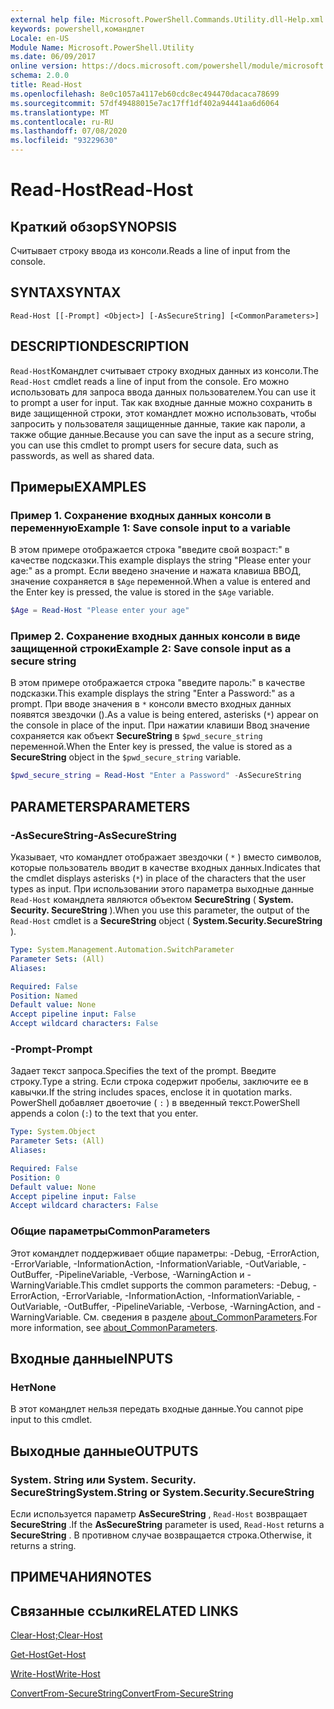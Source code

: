 ```yaml
---
external help file: Microsoft.PowerShell.Commands.Utility.dll-Help.xml
keywords: powershell,командлет
Locale: en-US
Module Name: Microsoft.PowerShell.Utility
ms.date: 06/09/2017
online version: https://docs.microsoft.com/powershell/module/microsoft.powershell.utility/read-host?view=powershell-6&WT.mc_id=ps-gethelp
schema: 2.0.0
title: Read-Host
ms.openlocfilehash: 8e0c1057a4117eb60cdc8ec494470dacaca78699
ms.sourcegitcommit: 57df49488015e7ac17ff1df402a94441aa6d6064
ms.translationtype: MT
ms.contentlocale: ru-RU
ms.lasthandoff: 07/08/2020
ms.locfileid: "93229630"
---
```

# <span data-ttu-id="8b7d8-103">Read-Host</span><span class="sxs-lookup"><span data-stu-id="8b7d8-103">Read-Host</span></span>

## <span data-ttu-id="8b7d8-104">Краткий обзор</span><span class="sxs-lookup"><span data-stu-id="8b7d8-104">SYNOPSIS</span></span>
<span data-ttu-id="8b7d8-105">Считывает строку ввода из консоли.</span><span class="sxs-lookup"><span data-stu-id="8b7d8-105">Reads a line of input from the console.</span></span>

## <span data-ttu-id="8b7d8-106">SYNTAX</span><span class="sxs-lookup"><span data-stu-id="8b7d8-106">SYNTAX</span></span>

```
Read-Host [[-Prompt] <Object>] [-AsSecureString] [<CommonParameters>]
```

## <span data-ttu-id="8b7d8-107">DESCRIPTION</span><span class="sxs-lookup"><span data-stu-id="8b7d8-107">DESCRIPTION</span></span>

<span data-ttu-id="8b7d8-108">`Read-Host`Командлет считывает строку входных данных из консоли.</span><span class="sxs-lookup"><span data-stu-id="8b7d8-108">The `Read-Host` cmdlet reads a line of input from the console.</span></span> <span data-ttu-id="8b7d8-109">Его можно использовать для запроса ввода данных пользователем.</span><span class="sxs-lookup"><span data-stu-id="8b7d8-109">You can use it to prompt a user for input.</span></span> <span data-ttu-id="8b7d8-110">Так как входные данные можно сохранить в виде защищенной строки, этот командлет можно использовать, чтобы запросить у пользователя защищенные данные, такие как пароли, а также общие данные.</span><span class="sxs-lookup"><span data-stu-id="8b7d8-110">Because you can save the input as a secure string, you can use this cmdlet to prompt users for secure data, such as passwords, as well as shared data.</span></span>

## <span data-ttu-id="8b7d8-111">Примеры</span><span class="sxs-lookup"><span data-stu-id="8b7d8-111">EXAMPLES</span></span>

### <span data-ttu-id="8b7d8-112">Пример 1. Сохранение входных данных консоли в переменную</span><span class="sxs-lookup"><span data-stu-id="8b7d8-112">Example 1: Save console input to a variable</span></span>

<span data-ttu-id="8b7d8-113">В этом примере отображается строка "введите свой возраст:" в качестве подсказки.</span><span class="sxs-lookup"><span data-stu-id="8b7d8-113">This example displays the string "Please enter your age:" as a prompt.</span></span> <span data-ttu-id="8b7d8-114">Если введено значение и нажата клавиша ВВОД, значение сохраняется в `$Age` переменной.</span><span class="sxs-lookup"><span data-stu-id="8b7d8-114">When a value is entered and the Enter key is pressed, the value is stored in the `$Age` variable.</span></span>

```powershell
$Age = Read-Host "Please enter your age"
```

### <span data-ttu-id="8b7d8-115">Пример 2. Сохранение входных данных консоли в виде защищенной строки</span><span class="sxs-lookup"><span data-stu-id="8b7d8-115">Example 2: Save console input as a secure string</span></span>

<span data-ttu-id="8b7d8-116">В этом примере отображается строка "введите пароль:" в качестве подсказки.</span><span class="sxs-lookup"><span data-stu-id="8b7d8-116">This example displays the string "Enter a Password:" as a prompt.</span></span> <span data-ttu-id="8b7d8-117">При вводе значения в `*` консоли вместо входных данных появятся звездочки ().</span><span class="sxs-lookup"><span data-stu-id="8b7d8-117">As a value is being entered, asterisks (`*`) appear on the console in place of the input.</span></span> <span data-ttu-id="8b7d8-118">При нажатии клавиши Ввод значение сохраняется как объект **SecureString** в `$pwd_secure_string` переменной.</span><span class="sxs-lookup"><span data-stu-id="8b7d8-118">When the Enter key is pressed, the value is stored as a **SecureString** object in the `$pwd_secure_string` variable.</span></span>

```powershell
$pwd_secure_string = Read-Host "Enter a Password" -AsSecureString
```

## <span data-ttu-id="8b7d8-119">PARAMETERS</span><span class="sxs-lookup"><span data-stu-id="8b7d8-119">PARAMETERS</span></span>

### <span data-ttu-id="8b7d8-120">-AsSecureString</span><span class="sxs-lookup"><span data-stu-id="8b7d8-120">-AsSecureString</span></span>

<span data-ttu-id="8b7d8-121">Указывает, что командлет отображает звездочки ( `*` ) вместо символов, которые пользователь вводит в качестве входных данных.</span><span class="sxs-lookup"><span data-stu-id="8b7d8-121">Indicates that the cmdlet displays asterisks (`*`) in place of the characters that the user types as input.</span></span> <span data-ttu-id="8b7d8-122">При использовании этого параметра выходные данные `Read-Host` командлета являются объектом **SecureString** ( **System. Security. SecureString** ).</span><span class="sxs-lookup"><span data-stu-id="8b7d8-122">When you use this parameter, the output of the `Read-Host` cmdlet is a **SecureString** object ( **System.Security.SecureString** ).</span></span>

```yaml
Type: System.Management.Automation.SwitchParameter
Parameter Sets: (All)
Aliases:

Required: False
Position: Named
Default value: None
Accept pipeline input: False
Accept wildcard characters: False
```

### <span data-ttu-id="8b7d8-123">-Prompt</span><span class="sxs-lookup"><span data-stu-id="8b7d8-123">-Prompt</span></span>

<span data-ttu-id="8b7d8-124">Задает текст запроса.</span><span class="sxs-lookup"><span data-stu-id="8b7d8-124">Specifies the text of the prompt.</span></span>
<span data-ttu-id="8b7d8-125">Введите строку.</span><span class="sxs-lookup"><span data-stu-id="8b7d8-125">Type a string.</span></span>
<span data-ttu-id="8b7d8-126">Если строка содержит пробелы, заключите ее в кавычки.</span><span class="sxs-lookup"><span data-stu-id="8b7d8-126">If the string includes spaces, enclose it in quotation marks.</span></span>
<span data-ttu-id="8b7d8-127">PowerShell добавляет двоеточие ( `:` ) в введенный текст.</span><span class="sxs-lookup"><span data-stu-id="8b7d8-127">PowerShell appends a colon (`:`) to the text that you enter.</span></span>

```yaml
Type: System.Object
Parameter Sets: (All)
Aliases:

Required: False
Position: 0
Default value: None
Accept pipeline input: False
Accept wildcard characters: False
```

### <span data-ttu-id="8b7d8-128">Общие параметры</span><span class="sxs-lookup"><span data-stu-id="8b7d8-128">CommonParameters</span></span>

<span data-ttu-id="8b7d8-129">Этот командлет поддерживает общие параметры: -Debug, -ErrorAction, -ErrorVariable, -InformationAction, -InformationVariable, -OutVariable, -OutBuffer, -PipelineVariable, -Verbose, -WarningAction и -WarningVariable.</span><span class="sxs-lookup"><span data-stu-id="8b7d8-129">This cmdlet supports the common parameters: -Debug, -ErrorAction, -ErrorVariable, -InformationAction, -InformationVariable, -OutVariable, -OutBuffer, -PipelineVariable, -Verbose, -WarningAction, and -WarningVariable.</span></span> <span data-ttu-id="8b7d8-130">См. сведения в разделе [about_CommonParameters](https://go.microsoft.com/fwlink/?LinkID=113216).</span><span class="sxs-lookup"><span data-stu-id="8b7d8-130">For more information, see [about_CommonParameters](https://go.microsoft.com/fwlink/?LinkID=113216).</span></span>

## <span data-ttu-id="8b7d8-131">Входные данные</span><span class="sxs-lookup"><span data-stu-id="8b7d8-131">INPUTS</span></span>

### <span data-ttu-id="8b7d8-132">Нет</span><span class="sxs-lookup"><span data-stu-id="8b7d8-132">None</span></span>

<span data-ttu-id="8b7d8-133">В этот командлет нельзя передать входные данные.</span><span class="sxs-lookup"><span data-stu-id="8b7d8-133">You cannot pipe input to this cmdlet.</span></span>

## <span data-ttu-id="8b7d8-134">Выходные данные</span><span class="sxs-lookup"><span data-stu-id="8b7d8-134">OUTPUTS</span></span>

### <span data-ttu-id="8b7d8-135">System. String или System. Security. SecureString</span><span class="sxs-lookup"><span data-stu-id="8b7d8-135">System.String or System.Security.SecureString</span></span>

<span data-ttu-id="8b7d8-136">Если используется параметр **AsSecureString** , `Read-Host` возвращает **SecureString** .</span><span class="sxs-lookup"><span data-stu-id="8b7d8-136">If the **AsSecureString** parameter is used, `Read-Host` returns a **SecureString** .</span></span> <span data-ttu-id="8b7d8-137">В противном случае возвращается строка.</span><span class="sxs-lookup"><span data-stu-id="8b7d8-137">Otherwise, it returns a string.</span></span>

## <span data-ttu-id="8b7d8-138">ПРИМЕЧАНИЯ</span><span class="sxs-lookup"><span data-stu-id="8b7d8-138">NOTES</span></span>

## <span data-ttu-id="8b7d8-139">Связанные ссылки</span><span class="sxs-lookup"><span data-stu-id="8b7d8-139">RELATED LINKS</span></span>

[<span data-ttu-id="8b7d8-140">Clear-Host;</span><span class="sxs-lookup"><span data-stu-id="8b7d8-140">Clear-Host</span></span>](../microsoft.powershell.core/clear-host.md)

[<span data-ttu-id="8b7d8-141">Get-Host</span><span class="sxs-lookup"><span data-stu-id="8b7d8-141">Get-Host</span></span>](Get-Host.md)

[<span data-ttu-id="8b7d8-142">Write-Host</span><span class="sxs-lookup"><span data-stu-id="8b7d8-142">Write-Host</span></span>](Write-Host.md)

[<span data-ttu-id="8b7d8-143">ConvertFrom-SecureString</span><span class="sxs-lookup"><span data-stu-id="8b7d8-143">ConvertFrom-SecureString</span></span>](../Microsoft.PowerShell.Security/ConvertFrom-SecureString.md)
